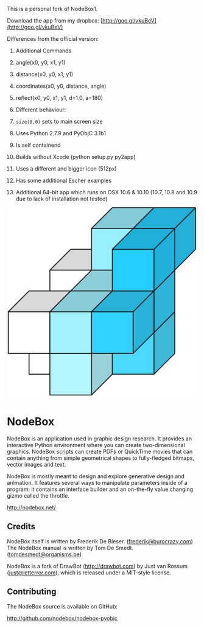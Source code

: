 This is a personal fork of NodeBox1.

Download the app from my dropbox: [http://goo.gl/vkuBeV](http://goo.gl/vkuBeV)


Differences from the official version:

1. Additional Commands
  1.  angle(x0, y0, x1, y1)
  1.  distance(x0, y0, x1, y1)
  1.  coordinates(x0, y0, distance, angle)
  1.  reflect(x0, y0, x1, y1, d=1.0, a=180)

1. Different behaviour:
  1.  ```size(0,0)```  sets to main screen size

1. Uses Python 2.7.9 and PyObjC 3.1b1

1. Is self containend

1. Builds without Xcode (python setup.py py2app)

1. Uses a different and bigger icon (512px)

1. Has some additional Escher examples

1. Additional 64-bit app which runs on OSX 10.6 & 10.10 (10.7, 10.8 and 10.9 due to lack of installation not tested)

![Image](art/nodeboxlogo_big.png?raw=true)


NodeBox
=======
NodeBox is an application used in graphic design research. It provides
an interactive Python environment where you can create two-dimensional
graphics. NodeBox scripts can create PDFs or QuickTime movies that can 
contain anything from simple geometrical shapes to fully-fledged bitmaps,
vector images and text.

NodeBox is mostly meant to design and explore generative design and
animation. It features several ways to manipulate parameters inside 
of a program: it contains an interface builder and an on-the-fly value 
changing gizmo called the throttle.

  http://nodebox.net/

Credits
-------
NodeBox itself is written by Frederik De Bleser. (frederik@burocrazy.com)
The NodeBox manual is written by Tom De Smedt. (tomdesmedt@organisms.be)

NodeBox is a fork of DrawBot (http://drawbot.com) by Just van Rossum (just@letterror.com),
which is released under a MIT-style license.

Contributing
------------
The NodeBox source is available on GitHub:

  http://github.com/nodebox/nodebox-pyobjc
